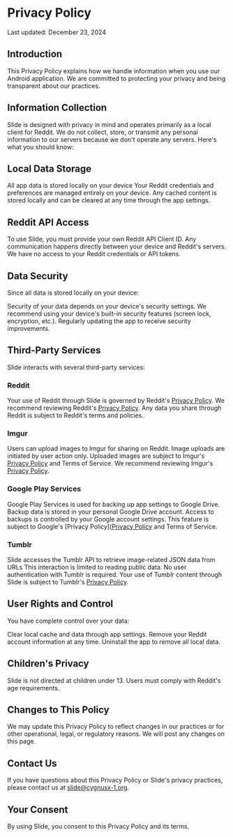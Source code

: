 # Privacy Policy
Last updated: December 23, 2024

## Introduction
This Privacy Policy explains how we handle information when you use our Android
application. We are committed to protecting your privacy and being transparent
about our practices.

## Information Collection
Slide is designed with privacy in mind and operates primarily as a local client
for Reddit. We do not collect, store, or transmit any personal information to
our servers because we don't operate any servers. Here's what you should know:

## Local Data Storage
All app data is stored locally on your device
Your Reddit credentials and preferences are managed entirely on your device.
Any cached content is stored locally and can be cleared at any time through the
app settings.

## Reddit API Access
To use Slide, you must provide your own Reddit API Client ID. Any communication
happens directly between your device and Reddit's servers. We have no access to
your Reddit credentials or API tokens.

## Data Security
Since all data is stored locally on your device:

Security of your data depends on your device's security settings. We recommend
using your device's built-in security features (screen lock, encryption, etc.).
Regularly updating the app to receive security improvements.

## Third-Party Services
Slide interacts with several third-party services:
### Reddit
Your use of Reddit through Slide is governed by Reddit's
[Privacy Policy](https://www.reddit.com/policies/privacy-policy). We recommend
reviewing Reddit's
[Privacy Policy](https://www.reddit.com/policies/privacy-policy). Any data you
share through Reddit is subject to Reddit's terms and policies.

### Imgur
Users can upload images to Imgur for sharing on Reddit. Image uploads are
initiated by user action only. Uploaded images are subject to
Imgur's [Privacy Policy](https://imgur.com/privacy) and Terms of Service. We
recommend reviewing Imgur's [Privacy Policy](https://imgur.com/privacy).

### Google Play Services
Google Play Services is used for backing up app settings to Google Drive.
Backup data is stored in your personal Google Drive account. Access to backups
is controlled by your Google account settings. This feature is subject to
Google's
[Privacy Policy]([Privacy Policy](https://www.reddit.com/policies/privacy-policy)
and Terms of Service.

### Tumblr
Slide accesses the Tumblr API to retrieve image-related JSON data from URLs
This interaction is limited to reading public data. No user authentication with
Tumblr is required. Your use of Tumblr content through Slide is subject to
Tumblr's [Privacy Policy](https://www.tumblr.com/privacy/en).

## User Rights and Control
You have complete control over your data:

Clear local cache and data through app settings. Remove your Reddit account
information at any time. Uninstall the app to remove all local data.

## Children's Privacy
Slide is not directed at children under 13. Users must comply with Reddit's age
requirements.

## Changes to This Policy
We may update this Privacy Policy to reflect changes in our practices or for
other operational, legal, or regulatory reasons. We will post any changes on
this page.

## Contact Us
If you have questions about this Privacy Policy or Slide's privacy practices,
please contact us at slide@cygnusx-1.org.

## Your Consent
By using Slide, you consent to this Privacy Policy and its terms.
